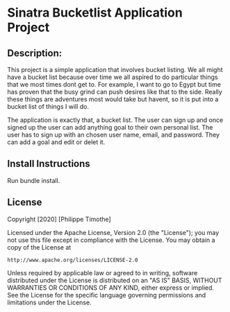 # Sinatra Bucketlist Application Project

## Description:  

 This project is a simple application that involves bucket listing. We all might have a bucket list because over time we all aspired to do particular things that we most times dont get to. For example, I want to go to Egypt but time has proven that the busy grind can push desires like that to the side. Really these things are adventures most would take but havent, so it is put into a bucket list of things I will do.

 The application is exactly that, a bucket list. The user can sign up and once signed up the user can add anything goal to their own personal list. The user has to sign up with an chosen user name, email, and password. They can add a goal and edit or delet it.

 ## Install Instructions

 Run bundle install.

 ## License

Copyright [2020] [Philippe Timothe]

Licensed under the Apache License, Version 2.0 (the "License");
you may not use this file except in compliance with the License.
You may obtain a copy of the License at

    http://www.apache.org/licenses/LICENSE-2.0

Unless required by applicable law or agreed to in writing, software
distributed under the License is distributed on an "AS IS" BASIS,
WITHOUT WARRANTIES OR CONDITIONS OF ANY KIND, either express or implied.
See the License for the specific language governing permissions and
limitations under the License.